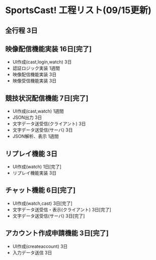 # SportsCast! 工程リスト(09/15更新)

## 全行程	3日

## 映像配信機能実装	16日[完了]

* UI作成(cast,login,watch)	3日
* 認証ロジック実装	1週間
* 映像配信機能実装	3日
* 映像受信機能実装	3日

## 競技状況配信機能	7日[完了]

* UI作成(cast,watch)	1週間
* JSON出力	3日
* 文字データ送受信(クライアント)	3日
* 文字データ送受信(サーバ)	3日
* JSON解析、表示	1週間

## リプレイ機能	3日

* UI作成(watch)	1日[完了]
* リプレイ機能実装	3日

## チャット機能	6日[完了]

* UI作成(watch,cast)	3日[完了]
* 文字データ送受信・表示(クライアント)	3日[完了]
* 文字データ送受信(サーバ)	3日[完了]

## アカウント作成申請機能	3日[完了]

* UI作成(createaccount)	3日
* 入力データ送信	3日